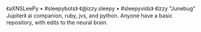 《aXNSLeePy • #sleepybots》
《@izzy.sleepy • #sleepyvids》
《Izzy "Junebug" Jupiter》
 ai companion, ruby, jvs, and python. Anyone have a basic repository, with edits to the neural brain.

